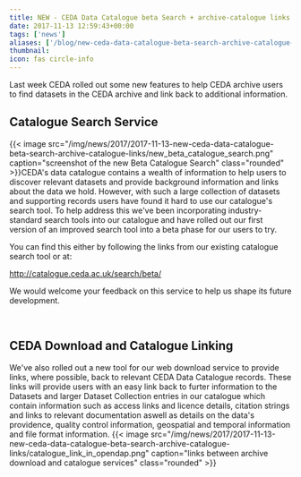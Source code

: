 ```yaml
---
title: NEW - CEDA Data Catalogue beta Search + archive-catalogue links  
date: 2017-11-13 12:59:43+00:00
tags: ['news']
aliases: ['/blog/new-ceda-data-catalogue-beta-search-archive-catalogue-links']
thumbnail: 
icon: fas circle-info
---
```

Last week CEDA rolled out some new features to help CEDA archive users to find datasets in the CEDA archive and link back to additional information.


Catalogue Search Service
------------------------


{{< image src="/img/news/2017/2017-11-13-new-ceda-data-catalogue-beta-search-archive-catalogue-links/new_beta_catalogue_search.png"  caption="screenshot of the new Beta Catalogue Search" class="rounded" >}}CEDA's data catalogue contains a wealth of information to help users to discover relevant datasets and provide background information and links about the data we hold. However, with such a large collection of datasets and supporting records users have found it hard to use our catalogue's search tool. To help address this we've been incorporating industry-standard search tools into our catalogue and have rolled out our first version of an improved search tool into a beta phase for our users to try.


You can find this either by following the links from our existing catalogue search tool or at:


<http://catalogue.ceda.ac.uk/search/beta/> 


We would welcome your feedback on this service to help us shape its future development.


 


CEDA Download and Catalogue Linking
-----------------------------------


We've also rolled out a new tool for our web download service to provide links, where possible, back to relevant CEDA Data Catalogue records. These links will provide users with an easy link back to furter information to the Datasets and larger Dataset Collection entries in our catalogue which contain information such as access links and licence details, citation strings and links to relevant documentation aswell as details on the data's providence, quality control information, geospatial and temporal information and file format information. {{< image src="/img/news/2017/2017-11-13-new-ceda-data-catalogue-beta-search-archive-catalogue-links/catalogue_link_in_opendap.png"  caption="links between archive download and catalogue services" class="rounded" >}}

